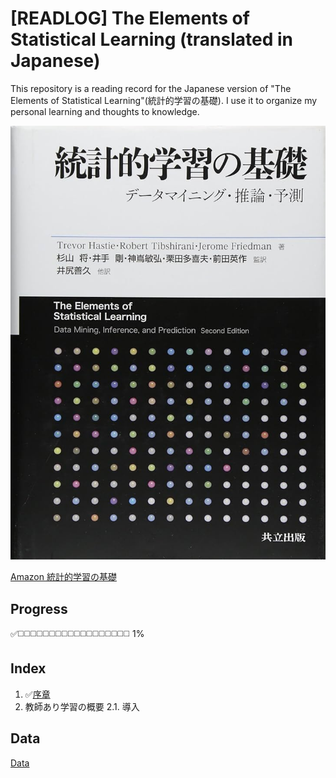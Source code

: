 # [READLOG] The Elements of Statistical Learning (translated in Japanese)

This repository is a reading record for the Japanese version of "The Elements of Statistical Learning"(統計的学習の基礎). I use it to organize my personal learning and thoughts to knowledge.

![book.jpg](book.jpg)

[Amazon 統計的学習の基礎](https://www.amazon.co.jp/%E7%B5%B1%E8%A8%88%E7%9A%84%E5%AD%A6%E7%BF%92%E3%81%AE%E5%9F%BA%E7%A4%8E-%E2%80%95%E3%83%87%E3%83%BC%E3%82%BF%E3%83%9E%E3%82%A4%E3%83%8B%E3%83%B3%E3%82%B0%E3%83%BB%E6%8E%A8%E8%AB%96%E3%83%BB%E4%BA%88%E6%B8%AC%E2%80%95-Trevor-Hastie/dp/432012362X)

## Progress
:white_check_mark::white_medium_square::white_medium_square::white_medium_square::white_medium_square::white_medium_square::white_medium_square::white_medium_square::white_medium_square::white_medium_square::white_medium_square::white_medium_square::white_medium_square::white_medium_square::white_medium_square::white_medium_square::white_medium_square::white_medium_square::white_medium_square: 1%

## Index
1. :white_check_mark:[序章](Chapter_01/序章.md)
2. 教師あり学習の概要
    2.1. 導入

## Data
[Data](https://hastie.su.domains/ElemStatLearn/)


